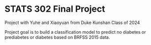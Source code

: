 # STATS 302 Final Project

Project with Yuhe and Xiaoyuan from Duke Kunshan Class of 2024

Project goal is to build a classification model to predict no diabetes or
prediabetes or diabetes based on BRFSS 2015 data.
